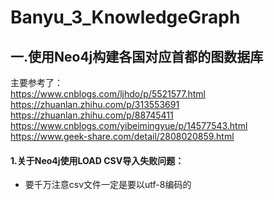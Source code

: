 # Banyu_3_KnowledgeGraph

一.使用Neo4j构建各国对应首都的图数据库<br>
-------

主要参考了：<br>
https://www.cnblogs.com/ljhdo/p/5521577.html<br>
https://zhuanlan.zhihu.com/p/313553691<br>
https://zhuanlan.zhihu.com/p/88745411<br>
https://www.cnblogs.com/yibeimingyue/p/14577543.html<br>
https://www.geek-share.com/detail/2808020859.html<br>

#### 1.关于Neo4j使用LOAD CSV导入失败问题：<br>
* 要千万注意csv文件一定是要以utf-8编码的<br>
